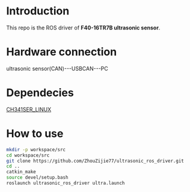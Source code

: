# Introduction
This repo is the ROS driver of **F40-16TR7B ultrasonic sensor**.
# Hardware connection
ultrasonic sensor(CAN)---USBCAN---PC
# Dependecies
[CH341SER_LINUX](https://www.wch.cn/download/CH341SER_LINUX_ZIP.html)

# How to use
```bash
mkdir -p workspace/src
cd workspace/src
git clone https://github.com/ZhouZijie77/ultrasonic_ros_driver.git
cd ..
catkin_make
source devel/setup.bash
roslaunch ultrasonic_ros_driver ultra.launch
```




